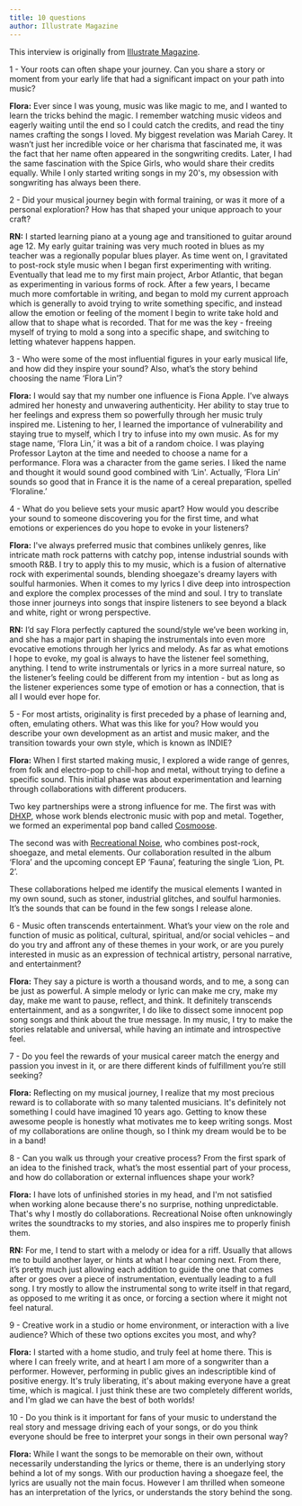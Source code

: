 ```yaml
---
title: 10 questions
author: Illustrate Magazine
---
```


This interview is originally from [Illustrate Magazine](https://illustratemagazine.com/exclusive-interview-with-flora-lin/).

1 - Your roots can often shape your journey. Can you share a story or moment from your early life that had a significant impact on your path into music?

**Flora:** Ever since I was young, music was like magic to me, and I wanted to learn the tricks behind the magic.
I remember watching music videos and eagerly waiting until the end so I could catch the credits, and read the tiny names crafting the songs I loved. My biggest revelation was Mariah Carey. It wasn’t just her incredible voice or her charisma that fascinated me, it was the fact that her name often appeared in the songwriting credits. Later, I had the same fascination with the Spice Girls, who would share their credits equally. While I only started writing songs in my 20's, my obsession with songwriting has always been there.

2 - Did your musical journey begin with formal training, or was it more of a personal exploration? How has that shaped your unique approach to your craft?

**RN:**
I started learning piano at a young age and transitioned to guitar around age 12. My early guitar training was very much rooted in blues as my teacher was a regionally popular blues player. As time went on, I gravitated to post-rock style music when I began first experimenting with writing. Eventually that lead me to my first main project, Arbor Atlantic, that began as experimenting in various forms of rock. After a few years, I became much more comfortable in writing, and began to mold my current approach which is generally to avoid trying to write something specific, and instead allow the emotion or feeling of the moment I begin to write take hold and allow that to shape what is recorded. That for me was the key - freeing myself of trying to mold a song into a specific shape, and switching to letting whatever happens happen.

3 - Who were some of the most influential figures in your early musical life, and how did they inspire your sound? Also, what’s the story behind choosing the name ‘Flora Lin’?

**Flora:**
I would say that my number one influence is Fiona Apple. I’ve always admired her honesty and unwavering authenticity. Her ability to stay true to her feelings and express them so powerfully through her music truly inspired me. Listening to her, I learned the importance of vulnerability and staying true to myself, which I try to infuse into my own music.
As for my stage name, ‘Flora Lin,’ it was a bit of a random choice. I was playing Professor Layton at the time and needed to choose a name for a performance. Flora was a character from the game series. I liked the name and thought it would sound good combined with ‘Lin'.
Actually, ‘Flora Lin’ sounds so good that in France it is the name of a cereal preparation, spelled ‘Floraline.’

4 - What do you believe sets your music apart? How would you describe your sound to someone discovering you for the first time, and what emotions or experiences do you hope to evoke in your listeners?

**Flora:** I've always preferred music that combines unlikely genres, like intricate math rock patterns with catchy pop, intense industrial sounds with smooth R&B.
I try to apply this to my music, which is a fusion of alternative rock with experimental sounds, blending shoegaze's dreamy layers with soulful harmonies.
When it comes to my lyrics I dive deep into introspection and explore the complex processes of the mind and soul.
I try to translate those inner journeys into songs that inspire listeners to see beyond a black and white, right or wrong perspective.

**RN:**
I’d say Flora perfectly captured the sound/style we’ve been working in, and she has a major part in shaping the instrumentals into even more evocative emotions through her lyrics and melody. As far as what emotions I hope to evoke, my goal is always to have the listener feel something, anything. I tend to write instrumentals or lyrics in a more surreal nature, so the listener’s feeling could be different from my intention - but as long as the listener experiences some type of emotion or has a connection, that is all I would ever hope for.

5 - For most artists, originality is first preceded by a phase of learning and, often, emulating others. What was this like for you? How would you describe your own development as an artist and music maker, and the transition towards your own style, which is known as INDIE?

**Flora:**
When I first started making music, I explored a wide range of genres, from folk and electro-pop to chill-hop and metal, without trying to define a specific sound. This initial phase was about experimentation and learning through collaborations with different producers.

Two key partnerships were a strong influence for me. The first was with [DHXP](https://dhxp.bandcamp.com/), whose work blends electronic music with pop and metal. Together, we formed an experimental pop band called [Cosmoose](https://cosmoose.bandcamp.com/).

The second was with [Recreational Noise](https://recreationalnoise.bandcamp.com/), who combines post-rock, shoegaze, and metal elements. Our collaboration resulted in the album ‘Flora’ and the upcoming concept EP ‘Fauna’, featuring the single ‘Lion, Pt. 2’.

These collaborations helped me identify the musical elements I wanted in my own sound, such as stoner, industrial glitches, and soulful harmonies. It’s the sounds that can be found in the few songs I release alone.

6 - Music often transcends entertainment. What’s your view on the role and function of music as political, cultural, spiritual, and/or social vehicles – and do you try and affront any of these themes in your work, or are you purely interested in music as an expression of technical artistry, personal narrative, and entertainment?

**Flora:**
They say a picture is worth a thousand words, and to me, a song can be just as powerful. A simple melody or lyric can make me cry, make my day, make me want to pause, reflect, and think. It definitely transcends entertainment, and as a songwriter, I do like to dissect some innocent pop song songs and think about the true message.
In my music, I try to make the stories relatable and universal, while having an intimate and introspective feel.

7 - Do you feel the rewards of your musical career match the energy and passion you invest in it, or are there different kinds of fulfillment you’re still seeking?

**Flora:**
Reflecting on my musical journey, I realize that my most precious reward is to collaborate with so many talented musicians. It's definitely not something I could have imagined 10 years ago. Getting to know these awesome people is honestly what motivates me to keep writing songs.
Most of my collaborations are online though, so I think my dream would be to be in a band!

8 - Can you walk us through your creative process? From the first spark of an idea to the finished track, what’s the most essential part of your process, and how do collaboration or external influences shape your work?

**Flora:** I have lots of unfinished stories in my head, and I'm not satisfied when working alone because there's no surprise, nothing unpredictable. That's why I mostly do collaborations. Recreational Noise often unknowingly writes the soundtracks to my stories, and also inspires me to properly finish them.

**RN:**
For me, I tend to start with a melody or idea for a riff. Usually that allows me to build another layer, or hints at what I hear coming next. From there, it’s pretty much just allowing each addition to guide the one that comes after or goes over a piece of instrumentation, eventually leading to a full song. I try mostly to allow the instrumental song to write itself in that regard, as opposed to me writing it as once, or forcing a section where it might not feel natural.

9 - Creative work in a studio or home environment, or interaction with a live audience? Which of these two options excites you most, and why?

**Flora:**
I started with a home studio, and truly feel at home there. This is where I can freely write, and at heart I am more of a songwriter than a performer. However, performing in public gives an indescriptible kind of positive energy. It's truly liberating, it's about making everyone have a great time, which is magical. I just think these are two completely different worlds, and I'm glad we can have the best of both worlds!

10 - Do you think is it important for fans of your music to understand the real story and message driving each of your songs, or do you think everyone should be free to interpret your songs in their own personal way?

**Flora:**
While I want the songs to be memorable on their own, without necessarily understanding the lyrics or theme, there is an underlying story behind a lot of my songs. With our production having a shoegaze feel, the lyrics are usually not the main focus. However I am thrilled when someone has an interpretation of the lyrics, or understands the story behind the song.
